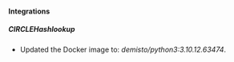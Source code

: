 #### Integrations
##### CIRCLEHashlookup
- Updated the Docker image to: *demisto/python3:3.10.12.63474*.

